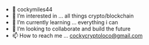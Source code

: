 - 🤑 cockymiles44
- 👀 I’m interested in ... all things crypto/blockchain
- 🌱 I’m currently learning ... everything i can
- 💞️ I’m looking to collaborate and build the future
- 📫 How to reach me ... cockycryptoloco@gmail.com

<!---
cockymiles44/cockymiles44 ---!>
